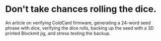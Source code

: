 # Don't take chances rolling the dice.
An article on verifying ColdCard firmware, generating a 24-word seed phrase with dice, verifying the dice rolls, backing up the seed with a 3D printed Blockmit jig, and stress testing the backup.
